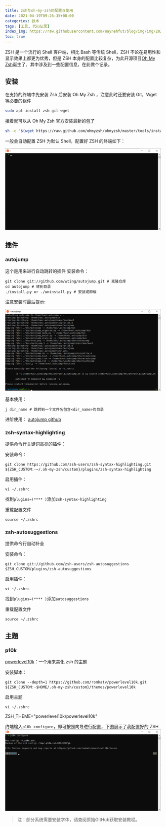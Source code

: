 ```yaml
---
title: zsh与oh-my-zsh的配置与使用
date: 2021-04-19T09:26:35+08:00
categories: 技术
tags: [工具, 代码记录]
index_img: https://raw.githubusercontent.com/Waynehfut/blog/img/img/20220722165625.png
toc: true
---
```


ZSH 是一个流行的 Shell 客户端，相比 Bash 等传统 Shell，ZSH 不论在易用性和显示效果上都更为优秀，但是 ZSH 本身的配置比较复杂，为此开源项目[Oh My Zsh](https://ohmyz.sh/)诞生了，其中涉及到一些配置信息，在此做个记录。

<!-- more -->

## 安装

在支持的终端中先安装 Zsh 后安装 Oh My Zsh ，注意此时还要安装 Git，Wget 等必要的组件

```bash
sudo apt install zsh git wget
```

接着就可以从 Oh My Zsh 官方安装最新的包了

```bash
sh -c "$(wget https://raw.github.com/ohmyzsh/ohmyzsh/master/tools/install.sh -O -)"
```

一般会自动配置 ZSH 为默认 Shell，配置好 ZSH 的终端如下：

![初步配置好的Zsh](https://raw.githubusercontent.com/Waynehfut/blog/img/img20210422100017.png)

## 插件

### autojump

这个是用来进行自动跳转的插件
安装命令：

```shell
git clone git://github.com/wting/autojump.git # 克隆仓库
cd autojump # 转到目录
./install.py or ./uninstall.py # 安装或卸载
```

注意安装时最后提示:

![手动修改提示](https://raw.githubusercontent.com/Waynehfut/blog/img/img20210422100851.png)

基本使用：

```shell
j dir_name # 跳转到一个文件名包含<dir_name>的目录
```

进阶使用：
[autojump github](https://github.com/wting/autojump)

### zsh-syntax-highlighting

提供命令行关键词高亮的插件：

安装命令：

```shell
git clone https://github.com/zsh-users/zsh-syntax-highlighting.git ${ZSH_CUSTOM:-~/.oh-my-zsh/custom}/plugins/zsh-syntax-highlighting
```

启用插件：

```shell
vi ~/.zshrc
```

找到`plugins=(**** )`添加`zsh-syntax-highlighting`

重载配置文件

```shell
source ~/.zshrc
```

### zsh-autosuggestions

提供命令行自动补全

安装命令：

```shell
git clone git://github.com/zsh-users/zsh-autosuggestions $ZSH_CUSTOM/plugins/zsh-autosuggestions
```

启用插件：

```shell
vi ~/.zshrc
```

找到`plugins=(**** )`添加`autosuggestions`

重载配置文件

```shell
source ~/.zshrc
```

## 主题

### p10k

[powerlevel10k](https://github.com/romkatv/powerlevel10k)：一个用来美化 zsh 的主题

安装脚本：

```shell
git clone --depth=1 https://github.com/romkatv/powerlevel10k.git ${ZSH_CUSTOM:-$HOME/.oh-my-zsh/custom}/themes/powerlevel10k
```

启用主题

```shell
vi ~/.zshrc
```

ZSH_THEME="powerlevel10k/powerlevel10k"

终端输入`p10k configure`，即可按照向导进行配置，下图展示了我配置好的 ZSH
![配置好的p10k](https://raw.githubusercontent.com/Waynehfut/blog/img/img20210422102000.png)

> 注：部分系统需要安装字体，请查阅原始GitHub获取安装教程。